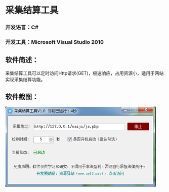 # 采集结算工具
### 开发语言：C#
### 开发工具：Microsoft Visual Studio 2010
## 软件简述：
采集结算工具可以定时访问Http请求(GET)，极速响应，占用资源小，适用于网站实现采集结算功能。
## 软件截图：
![logo.png](readme/logo.png)
